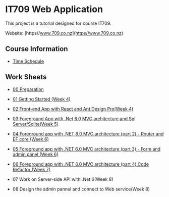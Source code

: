 # IT709 Web Application

This project is a tutorial designed for course IT709.

Website: [https//www.709.co.nz](https//www.709.co.nz)

## Course Information

- [Time Schedule](docs/TIMESCHEDULE.md)

## Work Sheets

- [00 Preparation](docs/Tutorials/00_preparation.md)
- [01 Getting Started (Week 4)](docs/Tutorials/01_getting_started.md)
- [02 Front-end App with React and Ant Design Pro(Week 4)](docs/Tutorials/02_frontend_with_react_antd_pro.md)
- [03 Foreground App with .Net 6.0 MVC architecture and Sql Server/Sqlite(Week 5)](docs/Tutorials/03_foreground_app_with_net_6_mvc_architecture_and_sql_server_sqlite.md)
- [04 Foreground app with .NET 6.0 MVC architecture (part 2) - Router and EF core (Week 6)](docs/Tutorials/04_foreground_app_with_net_6_mvc_architecture_router_ef_core.md)
- [05 Foreground app with .NET 6.0 MVC architecture (part 3) - Form and admin panel (Week 6)](docs/Tutorials/05_foreground_app_with_net_6_mvc_architecture_form.md)
- [06 Foreground app with .NET 6.0 MVC architecture (part 4) Code Refactor (Week 7)](docs/Tutorials/06_foreground_app_with_net_6_mvc_architecture_code_refactor.md)
  
- 07 Work on Server-side API with .Net 6(Week 8)
- 08 Design the admin pannel and connect to Web service(Week 8)
